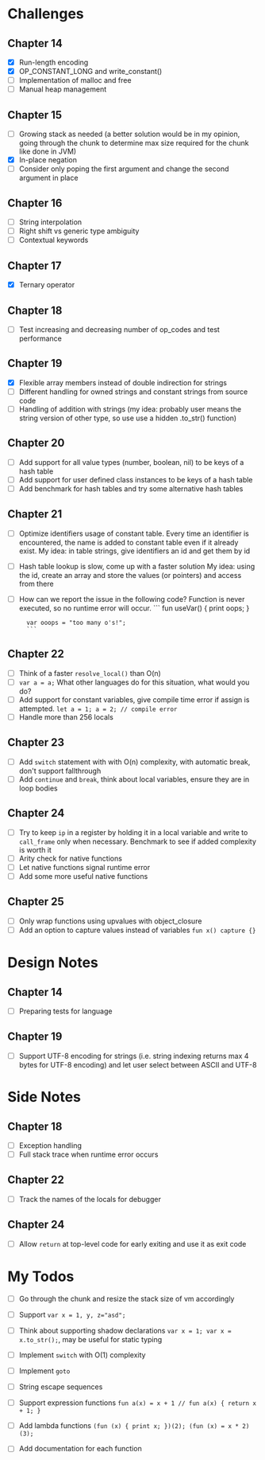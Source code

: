 # Challenges
## Chapter 14
- [x] Run-length encoding
- [x] OP_CONSTANT_LONG and write_constant()
- [ ] Implementation of malloc and free
- [ ] Manual heap management

## Chapter 15
- [ ] Growing stack as needed (a better solution would be in my opinion, going through the chunk to determine max size required for the chunk like done in JVM)
- [x] In-place negation
- [ ] Consider only poping the first argument and change the second argument in place

## Chapter 16
- [ ] String interpolation
- [ ] Right shift vs generic type ambiguity
- [ ] Contextual keywords

## Chapter 17
- [x] Ternary operator

## Chapter 18
- [ ] Test increasing and decreasing number of op_codes and test performance

## Chapter 19
- [x] Flexible array members instead of double indirection for strings
- [ ] Different handling for owned strings and constant strings from source code
- [ ] Handling of addition with strings (my idea: probably user means the string version of other type, so use use a hidden .to_str() function)

## Chapter 20
- [ ] Add support for all value types (number, boolean, nil) to be keys of a hash table
- [ ] Add support for user defined class instances to be keys of a hash table
- [ ] Add benchmark for hash tables and try some alternative hash tables

## Chapter 21
- [ ] Optimize identifiers usage of constant table. Every time an identifier is encountered, the name is added to constant table even if it already exist.
        My idea: in table strings, give identifiers an id and get them by id
- [ ] Hash table lookup is slow, come up with a faster solution
        My idea: using the id, create an array and store the values (or pointers) and access from there
- [ ] How can we report the issue in the following code? Function is never executed, so no runtime error will occur.
        ```
        fun useVar() {
          print oops;
        }

        var ooops = "too many o's!";
        ```

## Chapter 22
- [ ] Think of a faster `resolve_local()` than O(n)
- [ ] `var a = a;` What other languages do for this situation, what would you do?
- [ ] Add support for constant variables, give compile time error if assign is attempted. `let a = 1; a = 2; // compile error`
- [ ] Handle more than 256 locals

## Chapter 23
- [ ] Add `switch` statement with with O(n) complexity, with automatic break, don't support fallthrough
- [ ] Add `continue` and `break`, think about local variables, ensure they are in loop bodies

## Chapter 24
- [ ] Try to keep `ip` in a register by holding it in a local variable and write to `call_frame` only when necessary. Benchmark to see if added complexity is worth it
- [ ] Arity check for native functions
- [ ] Let native functions signal runtime error
- [ ] Add some more useful native functions

## Chapter 25
- [ ] Only wrap functions using upvalues with object_closure
- [ ] Add an option to capture values instead of variables `fun x() capture {}`

# Design Notes
## Chapter 14
- [ ] Preparing tests for language

## Chapter 19
- [ ] Support UTF-8 encoding for strings (i.e. string indexing returns max 4 bytes for UTF-8 encoding) and let user select between ASCII and UTF-8

# Side Notes
## Chapter 18
- [ ] Exception handling
- [ ] Full stack trace when runtime error occurs

## Chapter 22
- [ ] Track the names of the locals for debugger

## Chapter 24
- [ ] Allow `return` at top-level code for early exiting and use it as exit code

# My Todos
- [ ] Go through the chunk and resize the stack size of vm accordingly
- [ ] Support `var x = 1, y, z="asd";`
- [ ] Think about supporting shadow declarations `var x = 1; var x = x.to_str();`, may be useful for static typing
- [ ] Implement `switch` with O(1) complexity
- [ ] Implement `goto`
- [ ] String escape sequences
- [ ] Support expression functions `fun a(x) = x + 1 // fun a(x) { return x + 1; }`
- [ ] Add lambda functions `(fun (x) { print x; })(2); (fun (x) = x * 2)(3);`
- [ ] Add documentation for each function

